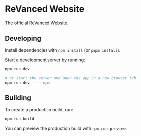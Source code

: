 # ReVanced Website

The official ReVanced Website.

## Developing

Install dependencies with `npm install` (or `pnpm install`).

Start a development server by running:

```bash
npm run dev

# or start the server and open the app in a new browser tab
npm run dev -- --open
```

## Building

To create a production build, run:

```bash
npm run build
```

You can preview the production build with `npm run preview`.
